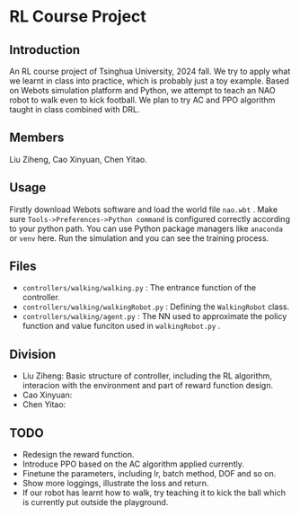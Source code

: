 # RL Course Project

## Introduction

An RL course project of Tsinghua University, 2024 fall. We try to apply what we learnt in class into practice, which is probably just a toy example. Based on Webots simulation platform and Python, we attempt to teach an NAO robot to walk even to kick football. We plan to try AC and PPO algorithm taught in class combined with DRL.

## Members

Liu Ziheng, Cao Xinyuan, Chen Yitao.

## Usage

Firstly download Webots software and load the world file `nao.wbt` . Make sure `Tools->Preferences->Python command` is configured correctly according to your python path. You can use Python package managers like `anaconda` or `venv` here. Run the simulation and you can see the training process.

## Files

- `controllers/walking/walking.py` : The entrance function of the controller.
- `controllers/walking/walkingRobot.py` : Defining the `WalkingRobot` class.
- `controllers/walking/agent.py` : The NN used to approximate the policy function and value funciton used in `walkingRobot.py` .

## Division

- Liu Ziheng: Basic structure of controller, including the RL algorithm, interacion with the environment and part of reward function design.
- Cao Xinyuan: 
- Chen Yitao:

## TODO

- Redesign the reward function.
- Introduce PPO based on the AC algorithm applied currently.
- Finetune the parameters, including lr, batch method, DOF and so on.
- Show more loggings, illustrate the loss and return.
- If our robot has learnt how to walk, try teaching it to kick the ball which is currently put outside the playground.